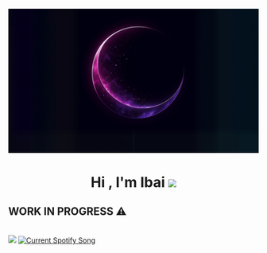 [![Ibaigz](./fondo.png)](https://ibaigz.com) 
<br>
<h1 align="center">Hi , I'm Ibai <img src="https://media.giphy.com/media/hvRJCLFzcasrR4ia7z/giphy.gif" width="35"></h1>

## WORK IN PROGRESS :warning:
<br>

<img src="https://discord.c99.nl/widget/theme-3/842762466428452925.png" /> 
<a href="https://github.com/tthn0/Spotify-Readme">
  <img src="https://ibaigz-ibais-projects-55b64338.vercel.app/api" alt="Current Spotify Song">
</a>
<br>

	

	

